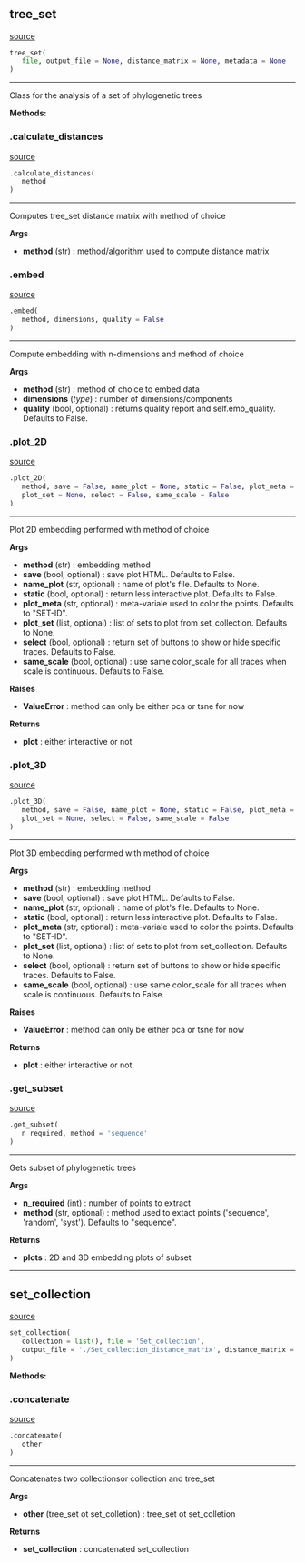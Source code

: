 #


## tree_set
[source](https://github.com/AndreaRubbi/Pear-EBI/blob/master/pear_ebi/tree_set.py/#L69)
```python
tree_set(
   file, output_file = None, distance_matrix = None, metadata = None
)
```


---
Class for the analysis of a set of phylogenetic trees


**Methods:**


### .calculate_distances
[source](https://github.com/AndreaRubbi/Pear-EBI/blob/master/pear_ebi/tree_set.py/#L150)
```python
.calculate_distances(
   method
)
```

---
Computes tree_set distance matrix with method of choice


**Args**

* **method** (str) : method/algorithm used to compute distance matrix


### .embed
[source](https://github.com/AndreaRubbi/Pear-EBI/blob/master/pear_ebi/tree_set.py/#L172)
```python
.embed(
   method, dimensions, quality = False
)
```

---
Compute embedding with n-dimensions and method of choice


**Args**

* **method** (str) : method of choice to embed data
* **dimensions** (_type_) : number of dimensions/components
* **quality** (bool, optional) : returns quality report and self.emb_quality. Defaults to False.


### .plot_2D
[source](https://github.com/AndreaRubbi/Pear-EBI/blob/master/pear_ebi/tree_set.py/#L218)
```python
.plot_2D(
   method, save = False, name_plot = None, static = False, plot_meta = 'SET-ID',
   plot_set = None, select = False, same_scale = False
)
```

---
Plot 2D embedding performed with method of choice


**Args**

* **method** (str) : embedding method
* **save** (bool, optional) : save plot HTML. Defaults to False.
* **name_plot** (str, optional) : name of plot's file. Defaults to None.
* **static** (bool, optional) : return less interactive plot. Defaults to False.
* **plot_meta** (str, optional) : meta-variale used to color the points. Defaults to "SET-ID".
* **plot_set** (list, optional) : list of sets to plot from set_collection. Defaults to None.
* **select** (bool, optional) : return set of buttons to show or hide specific traces. Defaults to False.
* **same_scale** (bool, optional) : use same color_scale for all traces when scale is continuous. Defaults to False.


**Raises**

* **ValueError**  : method can only be either pca or tsne for now


**Returns**

* **plot**  : either interactive or not


### .plot_3D
[source](https://github.com/AndreaRubbi/Pear-EBI/blob/master/pear_ebi/tree_set.py/#L290)
```python
.plot_3D(
   method, save = False, name_plot = None, static = False, plot_meta = 'SET-ID',
   plot_set = None, select = False, same_scale = False
)
```

---
Plot 3D embedding performed with method of choice


**Args**

* **method** (str) : embedding method
* **save** (bool, optional) : save plot HTML. Defaults to False.
* **name_plot** (str, optional) : name of plot's file. Defaults to None.
* **static** (bool, optional) : return less interactive plot. Defaults to False.
* **plot_meta** (str, optional) : meta-variale used to color the points. Defaults to "SET-ID".
* **plot_set** (list, optional) : list of sets to plot from set_collection. Defaults to None.
* **select** (bool, optional) : return set of buttons to show or hide specific traces. Defaults to False.
* **same_scale** (bool, optional) : use same color_scale for all traces when scale is continuous. Defaults to False.


**Raises**

* **ValueError**  : method can only be either pca or tsne for now


**Returns**

* **plot**  : either interactive or not


### .get_subset
[source](https://github.com/AndreaRubbi/Pear-EBI/blob/master/pear_ebi/tree_set.py/#L364)
```python
.get_subset(
   n_required, method = 'sequence'
)
```

---
Gets subset of phylogenetic trees


**Args**

* **n_required** (int) : number of points to extract
* **method** (str, optional) : method used to extact points ('sequence', 'random', 'syst'). Defaults to "sequence".


**Returns**

* **plots**  : 2D and 3D embedding plots of subset


----


## set_collection
[source](https://github.com/AndreaRubbi/Pear-EBI/blob/master/pear_ebi/tree_set.py/#L444)
```python
set_collection(
   collection = list(), file = 'Set_collection',
   output_file = './Set_collection_distance_matrix', distance_matrix = None
)
```




**Methods:**


### .concatenate
[source](https://github.com/AndreaRubbi/Pear-EBI/blob/master/pear_ebi/tree_set.py/#L570)
```python
.concatenate(
   other
)
```

---
Concatenates two collectionsor collection and tree_set


**Args**

* **other** (tree_set ot set_colletion) : tree_set ot set_colletion


**Returns**

* **set_collection**  : concatenated set_collection
